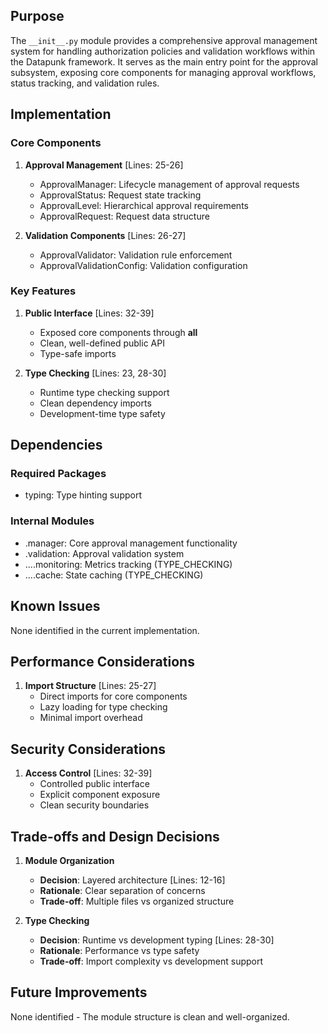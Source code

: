 ## Purpose

The `__init__.py` module provides a comprehensive approval management system for handling authorization policies and validation workflows within the Datapunk framework. It serves as the main entry point for the approval subsystem, exposing core components for managing approval workflows, status tracking, and validation rules.

## Implementation

### Core Components

1. **Approval Management** [Lines: 25-26]

   - ApprovalManager: Lifecycle management of approval requests
   - ApprovalStatus: Request state tracking
   - ApprovalLevel: Hierarchical approval requirements
   - ApprovalRequest: Request data structure

2. **Validation Components** [Lines: 26-27]
   - ApprovalValidator: Validation rule enforcement
   - ApprovalValidationConfig: Validation configuration

### Key Features

1. **Public Interface** [Lines: 32-39]

   - Exposed core components through **all**
   - Clean, well-defined public API
   - Type-safe imports

2. **Type Checking** [Lines: 23, 28-30]
   - Runtime type checking support
   - Clean dependency imports
   - Development-time type safety

## Dependencies

### Required Packages

- typing: Type hinting support

### Internal Modules

- .manager: Core approval management functionality
- .validation: Approval validation system
- ....monitoring: Metrics tracking (TYPE_CHECKING)
- ....cache: State caching (TYPE_CHECKING)

## Known Issues

None identified in the current implementation.

## Performance Considerations

1. **Import Structure** [Lines: 25-27]
   - Direct imports for core components
   - Lazy loading for type checking
   - Minimal import overhead

## Security Considerations

1. **Access Control** [Lines: 32-39]
   - Controlled public interface
   - Explicit component exposure
   - Clean security boundaries

## Trade-offs and Design Decisions

1. **Module Organization**

   - **Decision**: Layered architecture [Lines: 12-16]
   - **Rationale**: Clear separation of concerns
   - **Trade-off**: Multiple files vs organized structure

2. **Type Checking**
   - **Decision**: Runtime vs development typing [Lines: 28-30]
   - **Rationale**: Performance vs type safety
   - **Trade-off**: Import complexity vs development support

## Future Improvements

None identified - The module structure is clean and well-organized.
